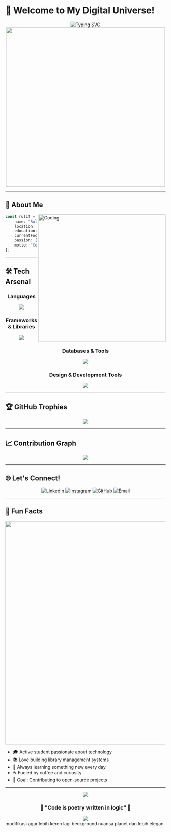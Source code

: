 # 🚀 Welcome to My Digital Universe!

<div align="center">
  <img src="https://readme-typing-svg.herokuapp.com/?font=Fira+Code&size=32&duration=2800&pause=2000&color=A9FEF7&center=true&vCenter=true&width=600&lines=Hey+there!+I'm+Rulif+Fadria+%F0%9F%91%8B;Full-Stack+Developer+%F0%9F%92%BB;Student+%26+Tech+Enthusiast+%F0%9F%93%9A;Building+the+Future+%F0%9F%8C%9F" alt="Typing SVG" />
</div>

<div align="center">
  <img src="https://user-images.githubusercontent.com/74038190/225813708-98b745f2-7d22-48cf-9150-083f1b00d6c9.gif" width="500">
</div>

---

## 🎯 About Me

<img align="right" alt="Coding" width="400" src="https://user-images.githubusercontent.com/74038190/229223263-cf2e4b07-2615-4f87-9c38-e37600f8381a.gif">

```typescript
const rulif = {
    name: "Rulif Fadria Nirwansyah",
    location: "Bandung, Indonesia 🇮🇩",
    education: "Universitas Sangga Buana",
    currentFocus: "Full-Stack Development",
    passion: ["Coding", "Learning", "Innovation"],
    motto: "Code with passion, learn with purpose! 💫"
};
```
---

## 🛠️ Tech Arsenal

<div align="center">

### Languages
<img src="https://skillicons.dev/icons?i=php,python,java,javascript,typescript,html,css" />

### Frameworks & Libraries
<img src="https://skillicons.dev/icons?i=laravel,codeigniter,flask,bootstrap,react" />

### Databases & Tools
<img src="https://skillicons.dev/icons?i=mysql,mongodb,postgresql,oracle,firebase" />

### Design & Development Tools
<img src="https://skillicons.dev/icons?i=figma,git,android,vscode,github" />

</div>

---


## 🏆 GitHub Trophies

<div align="center">
  <img src="https://github-profile-trophy.vercel.app/?username=rulifcode&theme=tokyonight&no-frame=true&row=1&column=7" />
</div>

---

## 📈 Contribution Graph

<div align="center">
  <img src="https://github-readme-activity-graph.vercel.app/graph?username=rulifcode&theme=tokyo-night&hide_border=true&area=true" />
</div>

---

## 🌐 Let's Connect!

<div align="center">
  
[![LinkedIn](https://img.shields.io/badge/LinkedIn-0077B5?style=for-the-badge&logo=linkedin&logoColor=white)](https://linkedin.com/in/www.linkedin.com/in/ruliffadrian)
[![Instagram](https://img.shields.io/badge/Instagram-E4405F?style=for-the-badge&logo=instagram&logoColor=white)](https://instagram.com/ruliffadrian)
[![GitHub](https://img.shields.io/badge/GitHub-100000?style=for-the-badge&logo=github&logoColor=white)](https://github.com/rulifcode)
[![Email](https://img.shields.io/badge/Email-D14836?style=for-the-badge&logo=gmail&logoColor=white)](mailto:ruliffax@gmail.com)

</div>

---

## 💫 Fun Facts

<div align="center">
  <img src="https://user-images.githubusercontent.com/74038190/212284100-561aa473-3905-4a80-b561-0d28506553ee.gif" width="700">
</div>

- 🎓 Active student passionate about technology
- 📚 Love building library management systems
- 🌱 Always learning something new every day
- ☕ Fueled by coffee and curiosity
- 🎯 Goal: Contributing to open-source projects

---

<div align="center">
  <img src="https://capsule-render.vercel.app/api?type=waving&color=gradient&height=100&section=footer" />
</div>

<div align="center">
  
### 🌟 "Code is poetry written in logic" 🌟

<img src="https://komarev.com/ghpvc/?username=rulifcode&label=Profile%20Views&color=brightgreen&style=flat-square" />

</div>
modifikasi agar lebih keren lagi beckground nuansa planet dan lebih elegan
